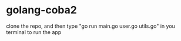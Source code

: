 # golang-coba2

clone the repo, and then type "go run main.go user.go utils.go" in you terminal to run the app
